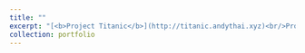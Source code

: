 ```yaml
---
title: ""
excerpt: "[<b>Project Titanic</b>](http://titanic.andythai.xyz)<br/>Project Titanic is a simple game where players navigate a ship around a procedurally generated naval terrain.<br/>[<img src='/images/project_titanic.png'>](http://titanic.andythai.xyz)"
collection: portfolio
---
```

